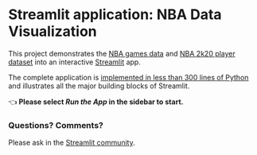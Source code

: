 # Streamlit application: NBA Data Visualization

This project demonstrates the [NBA games data](https://www.kaggle.com/nathanlauga/nba-games) and [NBA 2k20 player dataset](https://www.kaggle.com/isaienkov/nba2k20-player-dataset) into an interactive [Streamlit](https://streamlit.io) app.

The complete application is [implemented in less than 300 lines of Python](https://github.com/thliang01/streamlit-nba/blob/master/app.py) and illustrates all the major building blocks of Streamlit.

👈 **Please select _Run the App_ in the sidebar to start.**

### Questions? Comments?

Please ask in the [Streamlit community](https://discuss.streamlit.io).



